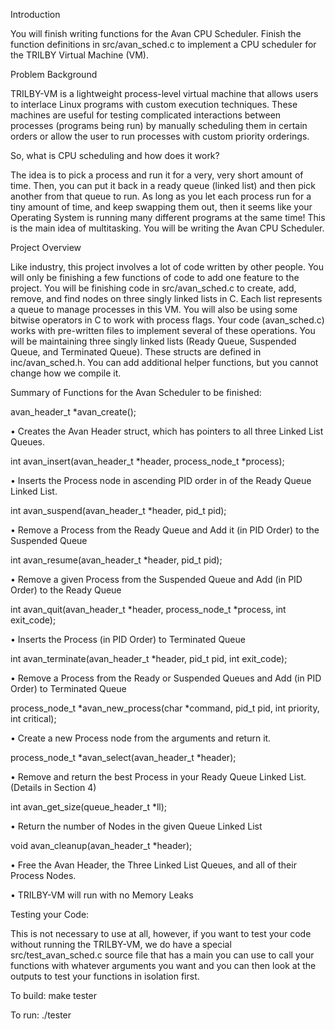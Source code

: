 Introduction

You will finish writing functions for the Avan CPU Scheduler. Finish the function definitions in
src/avan_sched.c to implement a CPU scheduler for the TRILBY Virtual Machine (VM).

Problem Background

TRILBY-VM is a lightweight process-level virtual machine that allows users to interlace Linux
programs with custom execution techniques. These machines are useful for testing complicated
interactions between processes (programs being run) by manually scheduling them in certain
orders or allow the user to run processes with custom priority orderings.

So, what is CPU scheduling and how does it work?

The idea is to pick a process and run it for a very, very short amount of time. Then, you can put it
back in a ready queue (linked list) and then pick another from that queue to run. As long as you
let each process run for a tiny amount of time, and keep swapping them out, then it seems like
your Operating System is running many different programs at the same time! This is the main idea
of multitasking. You will be writing the Avan CPU Scheduler.

Project Overview

Like industry, this project involves a lot of code written by other people. You will only be
finishing a few functions of code to add one feature to the project.
You will be finishing code in src/avan_sched.c to create, add, remove, and find nodes on three
singly linked lists in C. Each list represents a queue to manage processes in this VM. You will
also be using some bitwise operators in C to work with process flags.
Your code (avan_sched.c) works with pre-written files to implement several of these
operations. You will be maintaining three singly linked lists (Ready Queue, Suspended Queue,
and Terminated Queue). These structs are defined in inc/avan_sched.h.
You can add additional helper functions, but you cannot change how we compile it.

Summary of Functions for the Avan Scheduler to be finished:

avan_header_t *avan_create();

• Creates the Avan Header struct, which has pointers to all three Linked List Queues.

int avan_insert(avan_header_t *header, process_node_t *process);

• Inserts the Process node in ascending PID order in of the Ready Queue Linked List.

int avan_suspend(avan_header_t *header, pid_t pid);

• Remove a Process from the Ready Queue and Add it (in PID Order) to the Suspended Queue

int avan_resume(avan_header_t *header, pid_t pid);

• Remove a given Process from the Suspended Queue and Add (in PID Order) to the Ready Queue

int avan_quit(avan_header_t *header, process_node_t *process, int exit_code);

• Inserts the Process (in PID Order) to Terminated Queue

int avan_terminate(avan_header_t *header, pid_t pid, int exit_code);

• Remove a Process from the Ready or Suspended Queues and Add (in PID Order) to Terminated Queue

process_node_t *avan_new_process(char *command, pid_t pid, int priority, int critical);

• Create a new Process node from the arguments and return it.

process_node_t *avan_select(avan_header_t *header);

• Remove and return the best Process in your Ready Queue Linked List. (Details in Section 4)

int avan_get_size(queue_header_t *ll);

• Return the number of Nodes in the given Queue Linked List

void avan_cleanup(avan_header_t *header);

• Free the Avan Header, the Three Linked List Queues, and all of their Process Nodes.

• TRILBY-VM will run with no Memory Leaks

Testing your Code:

This is not necessary to use at all, however, if you want to test your code without running the TRILBY-VM, we do
have a special src/test_avan_sched.c source file that has a main you can use to call your functions with
whatever arguments you want and you can then look at the outputs to test your functions in isolation first.

To build: make tester

To run: ./tester
